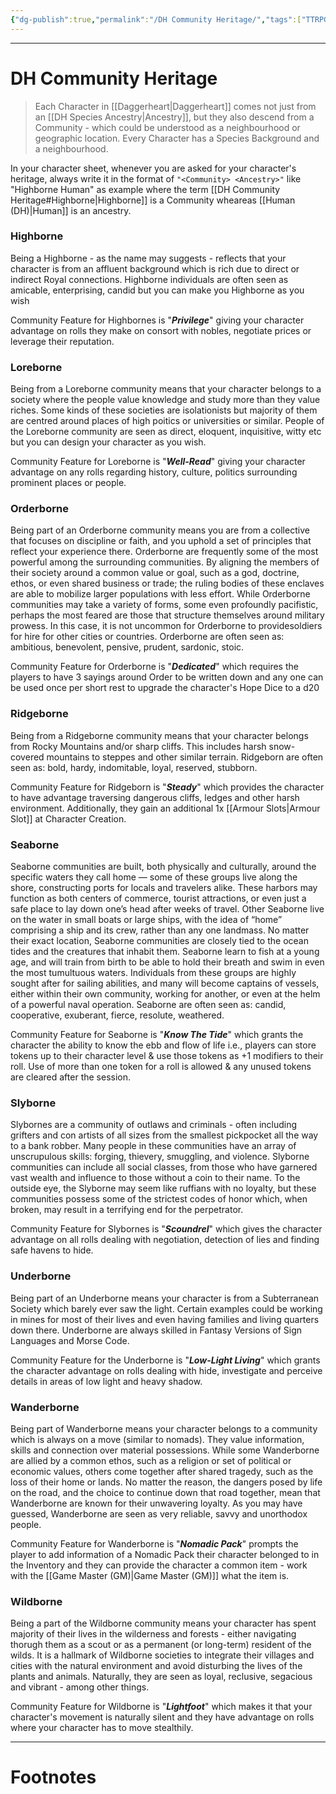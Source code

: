 ```yaml
---
{"dg-publish":true,"permalink":"/DH Community Heritage/","tags":["TTRPG"]}
---
```



---
# DH Community Heritage
> Each Character in [[Daggerheart\|Daggerheart]] comes not just from an [[DH Species Ancestry\|Ancestry]], but they also descend from a Community - which could be understood as a neighbourhood or geographic location. Every Character has a Species Background and a neighbourhood.

In your character sheet, whenever you are asked for your character's heritage, always write it in the format of `"<Community> <Ancestry>"` like "Highborne Human" as example where the term [[DH Community Heritage#Highborne\|Highborne]] is a Community wheareas [[Human (DH)\|Human]] is an ancestry. 

### Highborne
Being a Highborne - as the name may suggests - reflects that your character is from an affluent background which is rich due to direct or indirect Royal connections. Highborne individuals are often seen as amicable, enterprising, candid but you can make you Highborne as you wish

Community Feature for Highbornes is "***Privilege***" giving your character advantage on rolls they make on consort with nobles, negotiate prices or leverage their reputation.

### Loreborne
Being from a Loreborne community means that your character belongs to a society where the people value knowledge and study more than they value riches. Some kinds of these societies are isolationists but majority of them are centred around places of high poitics or universities or similar. People of the Loreborne community are seen as direct, eloquent, inquisitive, witty etc but you can design your character as you wish.

Community Feature for Loreborne is "***Well-Read***" giving your character advantage on any rolls regarding history, culture, politics surrounding prominent places or people.

### Orderborne
Being part of an Orderborne community means you are from a collective that focuses on discipline or faith, and you uphold a set of principles that reflect your experience there. Orderborne are frequently some of the most powerful among the surrounding communities. 
By aligning the members of their society around a common value or goal, such as a god, doctrine, ethos, or even shared business or trade; the ruling bodies of these enclaves are able to mobilize larger populations with less effort. 
While Orderborne communities may take a variety of forms, some even profoundly pacifistic, perhaps the most feared are those that structure themselves around military prowess. 
In this case, it is not uncommon for Orderborne to providesoldiers for hire for other cities or countries. Orderborne are often seen as: ambitious, benevolent, pensive, prudent, sardonic, stoic.

Community Feature for Orderborne is "***Dedicated***" which requires the players to have 3 sayings around Order to be written down and any one can be used once per short rest to upgrade the character's Hope Dice to a d20

### Ridgeborne
Being from a Ridgeborne community means that your character belongs from Rocky Mountains and/or sharp cliffs. This includes harsh snow-covered mountains to steppes and other similar terrain.
Ridgeborn are often seen as: bold, hardy, indomitable, loyal, reserved, stubborn.

Community Feature for Ridgeborn is "***Steady***" which provides the character to have advantage traversing dangerous cliffs, ledges and other harsh environment. Additionally, they gain an additional 1x [[Armour Slots\|Armour Slot]] at Character Creation.

### Seaborne
Seaborne communities are built, both physically and culturally, around the specific waters they call home — some of these groups live along the shore, constructing ports for locals and travelers alike. These harbors may function as both centers of commerce, tourist attractions, or even just a safe place to lay down one’s head after weeks of travel. Other Seaborne live on the water in small boats or large ships, with the idea of “home” comprising a ship and its crew, rather than any one landmass. 
No matter their exact location, Seaborne communities are closely tied to the ocean tides and the creatures that inhabit them. Seaborne learn to fish at a young age,
and will train from birth to be able to hold their breath and swim in even the most tumultuous waters. Individuals from these groups are highly sought after for sailing abilities, and many will become captains of vessels, either within their own
community, working for another, or even at the helm of a powerful naval operation.
Seaborne are often seen as: candid, cooperative, exuberant, fierce, resolute, weathered.

Community Feature for Seaborne is "***Know The Tide***" which grants the character the ability to know the ebb and flow of life i.e., players can store tokens up to their character level & use those tokens as +1 modifiers to their roll. Use of more than one token for a roll is allowed & any unused tokens are cleared after the session.

### Slyborne
Slybornes are a community of outlaws and criminals - often including grifters and con artists of all sizes from the smallest pickpocket all the way to a bank robber. 
Many people in these communities have an array of unscrupulous skills: forging, thievery, smuggling, and violence. Slyborne communities can include all social classes, from those who have garnered vast wealth and influence to those without a coin to their name. To the outside eye, the Slyborne may seem like ruffians with no loyalty, but these communities possess some of the strictest codes of honor which, when broken, may result in a terrifying end for the perpetrator.

Community Feature for Slybornes is "***Scoundrel***" which gives the character advantage on all rolls dealing with negotiation, detection of lies and finding safe havens to hide.

### Underborne
Being part of an Underborne means your character is from a Subterranean Society which barely ever saw the light. Certain examples could be working in mines for most of their lives and even having families and living quarters down there. Underborne are always skilled in Fantasy Versions of Sign Languages and Morse Code.

Community Feature for the Underborne is "***Low-Light Living***" which grants the character advantage on rolls dealing with hide, investigate and perceive details in areas of low light and heavy shadow.

### Wanderborne
Being part of Wanderborne means your character belongs to a community which is always on a move (similar to nomads). They value information, skills and connection over material possessions. While some Wanderborne are allied by a common ethos, such as a religion or set of political or economic values, others come together after shared tragedy, such as the loss of their home or lands. No matter the reason, the dangers posed by life on the road, and the choice to continue down that road together, mean that Wanderborne are known for their unwavering loyalty. As you may have guessed, Wanderborne are seen as very reliable, savvy and unorthodox people.

Community Feature for Wanderborne is "***Nomadic Pack***" prompts the player to add information of a Nomadic Pack their character belonged to in the Inventory and they can provide the character a common item - work with the [[Game Master (GM)\|Game Master (GM)]] what the item is.

### Wildborne
Being a part of the Wildborne community means your character has spent majority of their lives in the wilderness and forests - either navigating thorugh them as a scout or as a permanent (or long-term) resident of the wilds. It is a hallmark of Wildborne societies to integrate their villages and cities with the natural environment and avoid disturbing the lives of the plants and animals. Naturally, they are seen as loyal, reclusive, segacious and vibrant - among other things.

Community Feature for Wildborne is "***Lightfoot***" which makes it that your character's movement is naturally silent and they have advantage on rolls where your character has to move stealthily.

---
# Footnotes